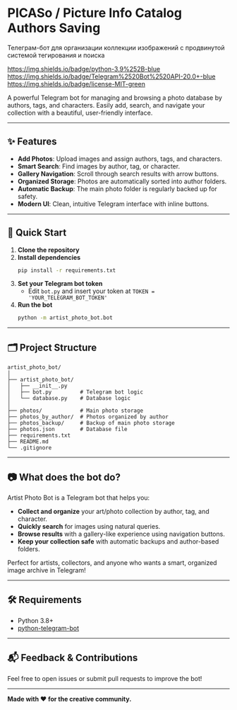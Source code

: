 # PICASo / Picture Info Catalog Authors Saving
Телеграм-бот для организации коллекции изображений с продвинутой системой тегирования и поиска

https://img.shields.io/badge/python-3.9%252B-blue
https://img.shields.io/badge/Telegram%2520Bot%2520API-20.0+-blue
https://img.shields.io/badge/license-MIT-green

A powerful Telegram bot for managing and browsing a photo database by authors, tags, and characters. Easily add, search, and navigate your collection with a beautiful, user-friendly interface.

---

## ✨ Features

- **Add Photos**: Upload images and assign authors, tags, and characters.
- **Smart Search**: Find images by author, tag, or character.
- **Gallery Navigation**: Scroll through search results with arrow buttons.
- **Organized Storage**: Photos are automatically sorted into author folders.
- **Automatic Backup**: The main photo folder is regularly backed up for safety.
- **Modern UI**: Clean, intuitive Telegram interface with inline buttons.

---

## 🚀 Quick Start

1. **Clone the repository**
2. **Install dependencies**
   ```bash
   pip install -r requirements.txt
   ```
3. **Set your Telegram bot token**
   - Edit `bot.py` and insert your token at `TOKEN = 'YOUR_TELEGRAM_BOT_TOKEN'`
4. **Run the bot**
   ```bash
   python -m artist_photo_bot.bot
   ```

---

## 🗂️ Project Structure

```
artist_photo_bot/
│
├── artist_photo_bot/
│   ├── __init__.py
│   ├── bot.py         # Telegram bot logic
│   └── database.py    # Database logic
│
├── photos/            # Main photo storage
├── photos_by_author/  # Photos organized by author
├── photos_backup/     # Backup of main photo storage
├── photos.json        # Database file
├── requirements.txt
├── README.md
└── .gitignore
```

---

## 📷 What does the bot do?

Artist Photo Bot is a Telegram bot that helps you:
- **Collect and organize** your art/photo collection by author, tag, and character.
- **Quickly search** for images using natural queries.
- **Browse results** with a gallery-like experience using navigation buttons.
- **Keep your collection safe** with automatic backups and author-based folders.

Perfect for artists, collectors, and anyone who wants a smart, organized image archive in Telegram!

---

## 🛠️ Requirements
- Python 3.8+
- [python-telegram-bot](https://python-telegram-bot.org/)

---

## 📬 Feedback & Contributions

Feel free to open issues or submit pull requests to improve the bot!

---

**Made with ❤️ for the creative community.**


